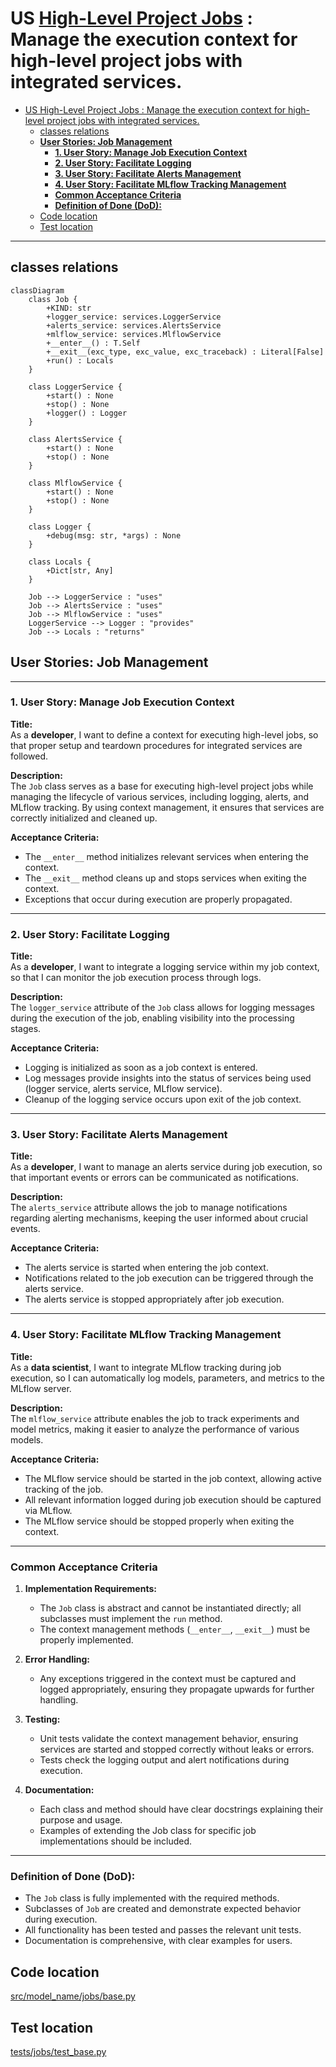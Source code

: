 # US [High-Level Project Jobs](./backlog_mlops_regresion.md) : Manage the execution context for high-level project jobs with integrated services.

- [US High-Level Project Jobs : Manage the execution context for high-level project jobs with integrated services.](#us-high-level-project-jobs--manage-the-execution-context-for-high-level-project-jobs-with-integrated-services)
  - [classes relations](#classes-relations)
  - [**User Stories: Job Management**](#user-stories-job-management)
    - [**1. User Story: Manage Job Execution Context**](#1-user-story-manage-job-execution-context)
    - [**2. User Story: Facilitate Logging**](#2-user-story-facilitate-logging)
    - [**3. User Story: Facilitate Alerts Management**](#3-user-story-facilitate-alerts-management)
    - [**4. User Story: Facilitate MLflow Tracking Management**](#4-user-story-facilitate-mlflow-tracking-management)
    - [**Common Acceptance Criteria**](#common-acceptance-criteria)
    - [**Definition of Done (DoD):**](#definition-of-done-dod)
  - [Code location](#code-location)
  - [Test location](#test-location)

---

## classes relations

```mermaid
classDiagram
    class Job {
        +KIND: str
        +logger_service: services.LoggerService
        +alerts_service: services.AlertsService
        +mlflow_service: services.MlflowService
        +__enter__() : T.Self
        +__exit__(exc_type, exc_value, exc_traceback) : Literal[False]
        +run() : Locals
    }

    class LoggerService {
        +start() : None
        +stop() : None
        +logger() : Logger
    }

    class AlertsService {
        +start() : None
        +stop() : None
    }

    class MlflowService {
        +start() : None
        +stop() : None
    }

    class Logger {
        +debug(msg: str, *args) : None
    }

    class Locals {
        +Dict[str, Any]
    }

    Job --> LoggerService : "uses"
    Job --> AlertsService : "uses"
    Job --> MlflowService : "uses"
    LoggerService --> Logger : "provides"
    Job --> Locals : "returns"

```

## **User Stories: Job Management**

---

### **1. User Story: Manage Job Execution Context**

**Title:**  
As a **developer**, I want to define a context for executing high-level jobs, so that proper setup and teardown procedures for integrated services are followed.

**Description:**  
The `Job` class serves as a base for executing high-level project jobs while managing the lifecycle of various services, including logging, alerts, and MLflow tracking. By using context management, it ensures that services are correctly initialized and cleaned up.

**Acceptance Criteria:**

- The `__enter__` method initializes relevant services when entering the context.
- The `__exit__` method cleans up and stops services when exiting the context.
- Exceptions that occur during execution are properly propagated.

---

### **2. User Story: Facilitate Logging**

**Title:**  
As a **developer**, I want to integrate a logging service within my job context, so that I can monitor the job execution process through logs.

**Description:**  
The `logger_service` attribute of the `Job` class allows for logging messages during the execution of the job, enabling visibility into the processing stages.

**Acceptance Criteria:**

- Logging is initialized as soon as a job context is entered.
- Log messages provide insights into the status of services being used (logger service, alerts service, MLflow service).
- Cleanup of the logging service occurs upon exit of the job context.

---

### **3. User Story: Facilitate Alerts Management**

**Title:**  
As a **developer**, I want to manage an alerts service during job execution, so that important events or errors can be communicated as notifications.

**Description:**  
The `alerts_service` attribute allows the job to manage notifications regarding alerting mechanisms, keeping the user informed about crucial events.

**Acceptance Criteria:**

- The alerts service is started when entering the job context.
- Notifications related to the job execution can be triggered through the alerts service.
- The alerts service is stopped appropriately after job execution.

---

### **4. User Story: Facilitate MLflow Tracking Management**

**Title:**  
As a **data scientist**, I want to integrate MLflow tracking during job execution, so I can automatically log models, parameters, and metrics to the MLflow server.

**Description:**  
The `mlflow_service` attribute enables the job to track experiments and model metrics, making it easier to analyze the performance of various models.

**Acceptance Criteria:**

- The MLflow service should be started in the job context, allowing active tracking of the job.
- All relevant information logged during job execution should be captured via MLflow.
- The MLflow service should be stopped properly when exiting the context.

---

### **Common Acceptance Criteria**

1. **Implementation Requirements:**

   - The `Job` class is abstract and cannot be instantiated directly; all subclasses must implement the `run` method.
   - The context management methods (`__enter__`, `__exit__`) must be properly implemented.

2. **Error Handling:**

   - Any exceptions triggered in the context must be captured and logged appropriately, ensuring they propagate upwards for further handling.

3. **Testing:**

   - Unit tests validate the context management behavior, ensuring services are started and stopped correctly without leaks or errors.
   - Tests check the logging output and alert notifications during execution.

4. **Documentation:**
   - Each class and method should have clear docstrings explaining their purpose and usage.
   - Examples of extending the Job class for specific job implementations should be included.

---

### **Definition of Done (DoD):**

- The `Job` class is fully implemented with the required methods.
- Subclasses of `Job` are created and demonstrate expected behavior during execution.
- All functionality has been tested and passes the relevant unit tests.
- Documentation is comprehensive, with clear examples for users.

## Code location

[src/model_name/jobs/base.py](../src/model_name/jobs/base.py)

## Test location

[tests/jobs/test_base.py](../tests/jobs/test_base.py)

